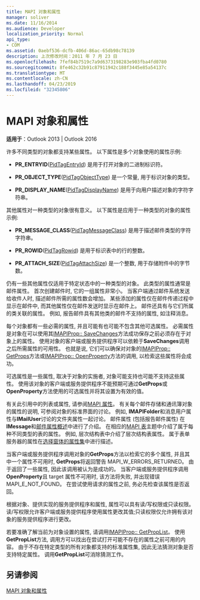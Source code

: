 ```yaml
---
title: MAPI 对象和属性
manager: soliver
ms.date: 11/16/2014
ms.audience: Developer
localization_priority: Normal
api_type:
- COM
ms.assetid: 0aebf536-dcfb-406d-86ac-65db98c78139
description: 上次修改时间：2011 年 7 月 23 日
ms.openlocfilehash: 7fef84b7519c7a9d6373198283e903fba4fd0780
ms.sourcegitcommit: 8fe462c32b91c87911942c188f3445e85a54137c
ms.translationtype: MT
ms.contentlocale: zh-CN
ms.lasthandoff: 04/23/2019
ms.locfileid: "32345806"
---
```

# <a name="mapi-objects-and-properties"></a>MAPI 对象和属性

  
  
**适用于**：Outlook 2013 | Outlook 2016 
  
许多不同类型的对象都支持某些属性。 以下属性是多个对象使用的属性示例:
  
- **PR_ENTRYID**([PidTagEntryId](pidtagentryid-canonical-property.md)) 是用于打开对象的二进制标识符。
    
- **PR_OBJECT_TYPE**([PidTagObjectType](pidtagobjecttype-canonical-property.md)) 是一个常量, 用于标识对象的类型。
    
- **PR_DISPLAY_NAME**([PidTagDisplayName](pidtagdisplayname-canonical-property.md)) 是用于向用户描述对象的字符字符串。
    
其他属性对一种类型的对象很有意义。 以下属性是应用于一种类型的对象的属性示例:
  
- **PR_MESSAGE_CLASS**([PidTagMessageClass](pidtagmessageclass-canonical-property.md)) 是用于描述邮件类型的字符字符串。
    
- **PR_ROWID**([PidTagRowid](pidtagrowid-canonical-property.md)) 是用于标识表中的行的整数。
    
- **PR_ATTACH_SIZE**([PidTagAttachSize](pidtagattachsize-canonical-property.md)) 是一个整数, 用于存储附件中的字节数。
    
仍有一些其他属性仅适用于特定状态中的一种类型的对象。 此类型的属性通常是邮件属性。 首次创建邮件时, 它的一组属性非常小。 当客户端通过邮件系统发送给收件人时, 描述邮件所需的属性数会增加。 某些添加的属性仅在邮件传递过程中显示在邮件中, 而其他属性仅在邮件发送时显示在邮件上。 邮件还具有与它们所属的类关联的属性。 例如, 报告邮件具有其他类的邮件不支持的属性, 如注释消息。 
  
每个对象都有一些必需的属性, 并且可能有也可能不包含其他可选属性。 必需属性是对象在可以使用其[IMAPIProp:: SaveChanges](imapiprop-savechanges.md)方法成功保存之前必须存在于对象上的属性。 使用对象的客户端或服务提供程序可以依赖于**SaveChanges**调用之后所需属性的可用性。 也就是说, 它们可以确保对对象的[IMAPIProp:: GetProps](imapiprop-getprops.md)方法或[IMAPIProp:: OpenProperty](imapiprop-openproperty.md)方法的调用, 以检索这些属性将会成功。 
  
可选属性是一些属性, 取决于对象的实施者, 对象可能支持也可能不支持这些属性。 使用该对象的客户端或服务提供程序不能预期可通过**GetProps**或**OpenProperty**方法使用的可选属性并将其设置为有效的值。 
  
有关此引用中的列表或属性, 请参阅[MAPI 属性](mapi-properties.md)。 有关每个邮件存储和通讯簿对象的属性的说明, 可参阅对象的标准界面的讨论。 例如, **IMAPIFolder**和消息用户属性与**IMailUser**讨论的文件夹属性一起讨论。 邮件属性 (包括报告邮件属性) 在**IMessage**和[邮件属性概述](message-properties-overview.md)中进行了介绍。 在相应的[MAPI 表](mapi-tables.md)主题中介绍了属于每种不同类型的表的属性。 例如, 层次结构表中介绍了层次[](hierarchy-tables.md)结构表属性。 属于表单服务器的属性在[选择窗体的属性集](choosing-a-form-s-property-set.md)中进行描述。
  
当客户端或服务提供程序调用对象的**GetProps**方法以检索它的多个属性, 并且其中一个属性不可用时, **GetProps**将返回警告 MAPI_W_ERRORS_RETURNED。 由于返回了一些属性, 因此该调用被认为是成功的。 当客户端或服务提供程序调用**OpenProperty**且 target 属性不可用时, 该方法将失败, 并出现错误 MAPI_E_NOT_FOUND。 在尝试使用请求的属性之前, 务必先检查该属性是否返回。 
  
根据对象、提供实现的服务提供程序和属性, 属性可以具有读/写权限或只读权限。 读/写权限允许客户端或服务提供程序使用属性更改其值;只读权限仅允许拥有该对象的服务提供程序进行更改。 
  
若要准确了解当前为对象设置的属性, 请调用[IMAPIProp:: GetPropList](imapiprop-getproplist.md)。 使用**GetPropList**方法, 调用方可以找出在尝试打开可能不存在的属性之前可用的内容。 由于不存在特定类型的所有对象都支持的标准属性集, 因此无法猜测对象是否支持特定属性。 调用**GetPropList**可消除猜测工作。 
  
## <a name="see-also"></a>另请参阅



[MAPI 对象和属性](mapi-objects-and-properties.md)

